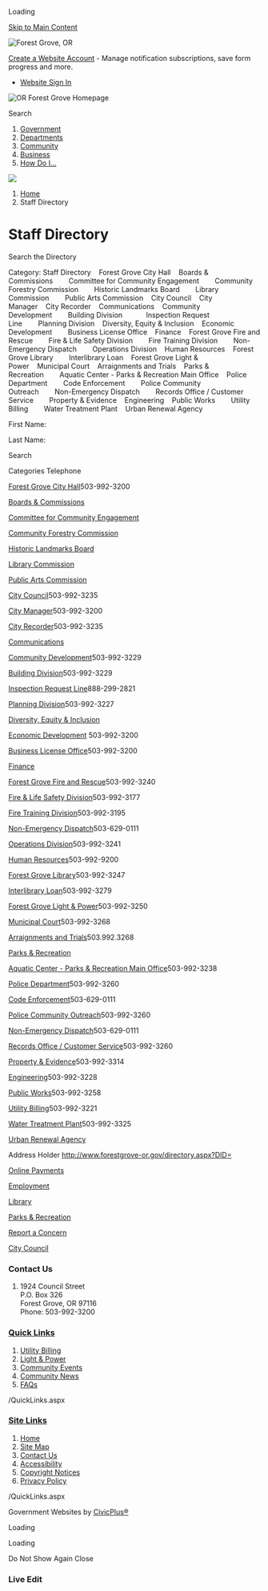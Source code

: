 Loading

[Skip to Main Content](https://www.forestgrove-or.gov/Directory.aspx/)

![Forest Grove, OR](https://www.forestgrove-or.gov/ImageRepository/Document?documentID=27)

[Create a Website Account](https://www.forestgrove-or.gov/MyAccount/ProfileCreate) - Manage notification subscriptions, save form progress and more.   

- [Website Sign In](https://www.forestgrove-or.gov/MyAccount)

![OR Forest Grove Homepage](https://www.forestgrove-or.gov/ImageRepository/Document?documentID=73)

Search

1. [Government](https://www.forestgrove-or.gov/27/Government)
2. [Departments](https://www.forestgrove-or.gov/101/Departments)
3. [Community](https://www.forestgrove-or.gov/31/Community)
4. [Business](https://www.forestgrove-or.gov/35/Business)
5. [How Do I...](https://www.forestgrove-or.gov/9/How-Do-I)

<!--THE END-->

![](https://www.forestgrove-or.gov/ImageRepository/Document?documentID=75)

1. [Home](https://www.forestgrove-or.gov)
2. Staff Directory

# Staff Directory

Search the Directory

Category: Staff Directory    Forest Grove City Hall    Boards &amp; Commissions        Committee for Community Engagement        Community Forestry Commission        Historic Landmarks Board        Library Commission        Public Arts Commission    City Council    City Manager    City Recorder    Communications    Community Development        Building Division            Inspection Request Line        Planning Division    Diversity, Equity &amp; Inclusion    Economic Development        Business License Office    Finance    Forest Grove Fire and Rescue        Fire &amp; Life Safety Division        Fire Training Division        Non-Emergency Dispatch        Operations Division    Human Resources    Forest Grove Library        Interlibrary Loan    Forest Grove Light &amp; Power    Municipal Court    Arraignments and Trials    Parks &amp; Recreation        Aquatic Center - Parks &amp; Recreation Main Office    Police Department        Code Enforcement        Police Community Outreach        Non-Emergency Dispatch        Records Office / Customer Service        Property &amp; Evidence    Engineering    Public Works        Utility Billing        Water Treatment Plant    Urban Renewal Agency

First Name:

Last Name:

Search

Categories Telephone

[Forest Grove City Hall](https://www.forestgrove-or.gov/Directory.aspx?did=50)503-992-3200

[Boards &amp; Commissions](https://www.forestgrove-or.gov/Directory.aspx?did=34)

[Committee for Community Engagement](https://www.forestgrove-or.gov/Directory.aspx?did=35)

[Community Forestry Commission](https://www.forestgrove-or.gov/Directory.aspx?did=36)

[Historic Landmarks Board](https://www.forestgrove-or.gov/Directory.aspx?did=37)

[Library Commission](https://www.forestgrove-or.gov/Directory.aspx?did=38)

[Public Arts Commission](https://www.forestgrove-or.gov/Directory.aspx?did=40)

[City Council](https://www.forestgrove-or.gov/Directory.aspx?did=39)503-992-3235

[City Manager](https://www.forestgrove-or.gov/Directory.aspx?did=32)503-992-3200

[City Recorder](https://www.forestgrove-or.gov/Directory.aspx?did=33)503-992-3235

[Communications](https://www.forestgrove-or.gov/Directory.aspx?did=43)

[Community Development](https://www.forestgrove-or.gov/Directory.aspx?did=6)503-992-3229

[Building Division](https://www.forestgrove-or.gov/Directory.aspx?did=7)503-992-3229

[Inspection Request Line](https://www.forestgrove-or.gov/Directory.aspx?did=42)888-299-2821

[Planning Division](https://www.forestgrove-or.gov/Directory.aspx?did=8)503-992-3227

[Diversity, Equity &amp; Inclusion](https://www.forestgrove-or.gov/Directory.aspx?did=9)

[Economic Development](https://www.forestgrove-or.gov/Directory.aspx?did=10) 503-992-3200

[Business License Office](https://www.forestgrove-or.gov/Directory.aspx?did=11)503-992-3200

[Finance](https://www.forestgrove-or.gov/Directory.aspx?did=15)

[Forest Grove Fire and Rescue](https://www.forestgrove-or.gov/Directory.aspx?did=17)503-992-3240

[Fire &amp; Life Safety Division](https://www.forestgrove-or.gov/Directory.aspx?did=20)503-992-3177

[Fire Training Division](https://www.forestgrove-or.gov/Directory.aspx?did=21)503-992-3195

[Non-Emergency Dispatch](https://www.forestgrove-or.gov/Directory.aspx?did=18)503-629-0111

[Operations Division](https://www.forestgrove-or.gov/Directory.aspx?did=19)503-992-3241

[Human Resources](https://www.forestgrove-or.gov/Directory.aspx?did=22)503-992-9200

[Forest Grove Library](https://www.forestgrove-or.gov/Directory.aspx?did=12)503-992-3247

[Interlibrary Loan](https://www.forestgrove-or.gov/Directory.aspx?did=13)503-992-3279

[Forest Grove Light &amp; Power](https://www.forestgrove-or.gov/Directory.aspx?did=14)503-992-3250

[Municipal Court](https://www.forestgrove-or.gov/Directory.aspx?did=16)503-992-3268

[Arraignments and Trials](https://www.forestgrove-or.gov/Directory.aspx?did=51)503.992.3268

[Parks &amp; Recreation](https://www.forestgrove-or.gov/Directory.aspx?did=23)

[Aquatic Center - Parks &amp; Recreation Main Office](https://www.forestgrove-or.gov/Directory.aspx?did=24)503-992-3238

[Police Department](https://www.forestgrove-or.gov/Directory.aspx?did=25)503-992-3260

[Code Enforcement](https://www.forestgrove-or.gov/Directory.aspx?did=45)503-629-0111

[Police Community Outreach](https://www.forestgrove-or.gov/Directory.aspx?did=46)503-992-3260

[Non-Emergency Dispatch](https://www.forestgrove-or.gov/Directory.aspx?did=26)503-629-0111

[Records Office / Customer Service](https://www.forestgrove-or.gov/Directory.aspx?did=44)503-992-3260

[Property &amp; Evidence](https://www.forestgrove-or.gov/Directory.aspx?did=47)503-992-3314

[Engineering](https://www.forestgrove-or.gov/Directory.aspx?did=31)503-992-3228

[Public Works](https://www.forestgrove-or.gov/Directory.aspx?did=30)503-992-3258

[Utility Billing](https://www.forestgrove-or.gov/Directory.aspx?did=48)503-992-3221

[Water Treatment Plant](https://www.forestgrove-or.gov/Directory.aspx?did=41)503-992-3325

[Urban Renewal Agency](https://www.forestgrove-or.gov/Directory.aspx?did=28)

Address Holder http://www.forestgrove-or.gov/directory.aspx?DID=

[Online Payments](https://www.municipalonlinepayments.com/forestgroveor)

[Employment](https://www.governmentjobs.com/careers/forestgrove)

[Library](https://www.forestgrove-or.gov/176/Library)

[Parks &amp; Recreation](https://www.forestgrove-or.gov/243/Parks-Recreation)

[Report a Concern](https://www.forestgrove-or.gov/618/Report-a-Concern)

[City Council](https://www.forestgrove-or.gov/365/City-Council)

### Contact Us

1. 1924 Council Street  
   P.O. Box 326  
   Forest Grove, OR 97116  
   Phone: 503-992-3200

### [Quick Links](https://www.forestgrove-or.gov/QuickLinks.aspx?CID=15)

1. [Utility Billing](https://www.forestgrove-or.gov/459/Utility-Billing)
2. [Light &amp; Power](https://www.forestgrove-or.gov/204/Light-Power)
3. [Community Events](https://www.forestgrove-or.gov/Calendar.aspx)
4. [Community News](https://www.forestgrove-or.gov/CivicAlerts.aspx)
5. [FAQs](https://www.forestgrove-or.gov/FAQ.aspx)

/QuickLinks.aspx

### [Site Links](https://www.forestgrove-or.gov/QuickLinks.aspx?CID=16)

1. [Home](https://www.forestgrove-or.gov)
2. [Site Map](https://www.forestgrove-or.gov/sitemap)
3. [Contact Us](https://www.forestgrove-or.gov/directory.aspx)
4. [Accessibility](https://www.forestgrove-or.gov/accessibility)
5. [Copyright Notices](https://www.forestgrove-or.gov/copyright)
6. [Privacy Policy](https://www.forestgrove-or.gov/privacy)

/QuickLinks.aspx

Government Websites by [CivicPlus®](https://connect.civicplus.com/referral)

Loading

Loading

Do Not Show Again Close

### Live Edit